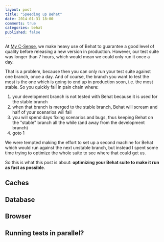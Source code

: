 ```yaml
---
layout: post
title: "Speeding up Behat"
date: 2014-01-31 18:00
comments: true
categories: behat
published: false
---
```


At [My C-Sense](http://www.myc-sense.com), we make heavy use of Behat to guarantee a good level of quality before releasing
a new version in production. However, our test suite was longer than 7 hours, which would mean we could only run it
once a day.

That is a problem, because then you can only run your test suite against one branch, once a day. And of course, the branch
you want to test the most is the one which is going to end up in production soon, i.e. the most stable.
So you quickly fall in pain chain where:

1. your development branch is not tested with Behat because it is used for the stable branch
2. when that branch is merged to the stable branch, Behat will scream and half of your scenarios will fail
3. you will spend days fixing scenarios and bugs, thus keeping Behat on the "stable" branch all the while (and away from the development branch)
4. goto 1

We were tempted making the effort to set up a second machine for Behat which would run against the next unstable branch,
but instead I spent some time trying to optimize the whole suite to see where that could get us.

So this is what this post is about: **optimizing your Behat suite to make it run as fast as possible**.

<!--more-->

## Caches

## Database

## Browser

## Running tests in parallel?

